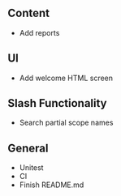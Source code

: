 ## Content
* Add reports

## UI
* Add welcome HTML screen

## Slash Functionality
* Search partial scope names    

## General
* Unitest
* CI
* Finish README.md
